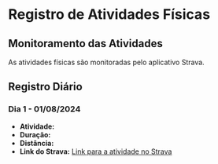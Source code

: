 # Registro de Atividades Físicas

## Monitoramento das Atividades
As atividades físicas são monitoradas pelo aplicativo Strava.

## Registro Diário

### Dia 1 - 01/08/2024
- **Atividade:** 
- **Duração:** 
- **Distância:** 
- **Link do Strava:** [Link para a atividade no Strava]()

